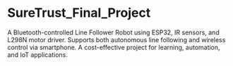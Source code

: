 # SureTrust_Final_Project
A Bluetooth-controlled Line Follower Robot using ESP32, IR sensors, and L298N motor driver. Supports both autonomous line following and wireless control via smartphone. A cost-effective project for learning, automation, and IoT applications.
